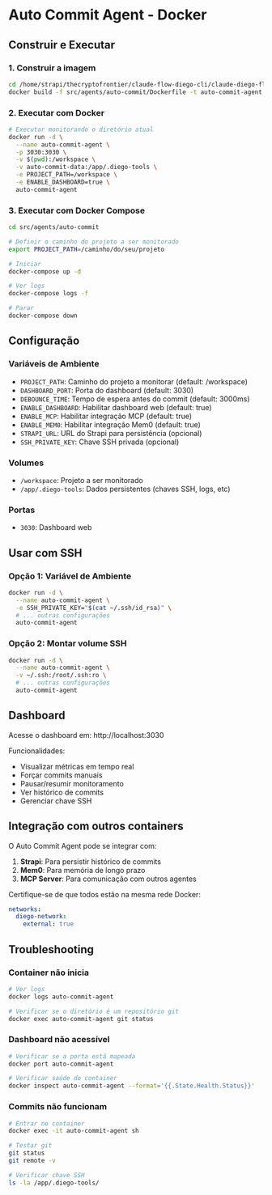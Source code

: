 # Auto Commit Agent - Docker

## Construir e Executar

### 1. Construir a imagem

```bash
cd /home/strapi/thecryptofrontier/claude-flow-diego-cli/claude-diego-flow
docker build -f src/agents/auto-commit/Dockerfile -t auto-commit-agent .
```

### 2. Executar com Docker

```bash
# Executar monitorando o diretório atual
docker run -d \
  --name auto-commit-agent \
  -p 3030:3030 \
  -v $(pwd):/workspace \
  -v auto-commit-data:/app/.diego-tools \
  -e PROJECT_PATH=/workspace \
  -e ENABLE_DASHBOARD=true \
  auto-commit-agent
```

### 3. Executar com Docker Compose

```bash
cd src/agents/auto-commit

# Definir o caminho do projeto a ser monitorado
export PROJECT_PATH=/caminho/do/seu/projeto

# Iniciar
docker-compose up -d

# Ver logs
docker-compose logs -f

# Parar
docker-compose down
```

## Configuração

### Variáveis de Ambiente

- `PROJECT_PATH`: Caminho do projeto a monitorar (default: /workspace)
- `DASHBOARD_PORT`: Porta do dashboard (default: 3030)
- `DEBOUNCE_TIME`: Tempo de espera antes do commit (default: 3000ms)
- `ENABLE_DASHBOARD`: Habilitar dashboard web (default: true)
- `ENABLE_MCP`: Habilitar integração MCP (default: true)
- `ENABLE_MEM0`: Habilitar integração Mem0 (default: true)
- `STRAPI_URL`: URL do Strapi para persistência (opcional)
- `SSH_PRIVATE_KEY`: Chave SSH privada (opcional)

### Volumes

- `/workspace`: Projeto a ser monitorado
- `/app/.diego-tools`: Dados persistentes (chaves SSH, logs, etc)

### Portas

- `3030`: Dashboard web

## Usar com SSH

### Opção 1: Variável de Ambiente

```bash
docker run -d \
  --name auto-commit-agent \
  -e SSH_PRIVATE_KEY="$(cat ~/.ssh/id_rsa)" \
  # ... outras configurações
  auto-commit-agent
```

### Opção 2: Montar volume SSH

```bash
docker run -d \
  --name auto-commit-agent \
  -v ~/.ssh:/root/.ssh:ro \
  # ... outras configurações
  auto-commit-agent
```

## Dashboard

Acesse o dashboard em: http://localhost:3030

Funcionalidades:
- Visualizar métricas em tempo real
- Forçar commits manuais
- Pausar/resumir monitoramento
- Ver histórico de commits
- Gerenciar chave SSH

## Integração com outros containers

O Auto Commit Agent pode se integrar com:

1. **Strapi**: Para persistir histórico de commits
2. **Mem0**: Para memória de longo prazo
3. **MCP Server**: Para comunicação com outros agentes

Certifique-se de que todos estão na mesma rede Docker:

```yaml
networks:
  diego-network:
    external: true
```

## Troubleshooting

### Container não inicia
```bash
# Ver logs
docker logs auto-commit-agent

# Verificar se o diretório é um repositório git
docker exec auto-commit-agent git status
```

### Dashboard não acessível
```bash
# Verificar se a porta está mapeada
docker port auto-commit-agent

# Verificar saúde do container
docker inspect auto-commit-agent --format='{{.State.Health.Status}}'
```

### Commits não funcionam
```bash
# Entrar no container
docker exec -it auto-commit-agent sh

# Testar git
git status
git remote -v

# Verificar chave SSH
ls -la /app/.diego-tools/
```